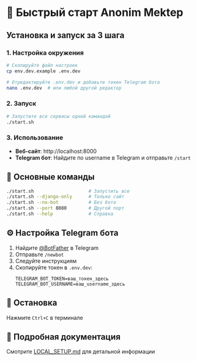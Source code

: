 # 🚀 Быстрый старт Anonim Mektep

## Установка и запуск за 3 шага

### 1. Настройка окружения
```bash
# Скопируйте файл настроек
cp env.dev.example .env.dev

# Отредактируйте .env.dev и добавьте токен Telegram бота
nano .env.dev  # или любой другой редактор
```

### 2. Запуск
```bash
# Запустите все сервисы одной командой
./start.sh
```

### 3. Использование
- **Веб-сайт**: http://localhost:8000
- **Telegram бот**: Найдите по username в Telegram и отправьте `/start`

## 🔧 Основные команды

```bash
./start.sh                    # Запустить все
./start.sh --django-only      # Только сайт
./start.sh --no-bot           # Без бота
./start.sh --port 8080        # Другой порт
./start.sh --help             # Справка
```

## ⚙️ Настройка Telegram бота

1. Найдите [@BotFather](https://t.me/BotFather) в Telegram
2. Отправьте `/newbot`
3. Следуйте инструкциям
4. Скопируйте токен в `.env.dev`:
   ```
   TELEGRAM_BOT_TOKEN=ваш_токен_здесь
   TELEGRAM_BOT_USERNAME=ваш_username_здесь
   ```

## 🛑 Остановка

Нажмите `Ctrl+C` в терминале

## 📖 Подробная документация

Смотрите [LOCAL_SETUP.md](LOCAL_SETUP.md) для детальной информации
